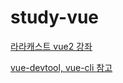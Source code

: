 # study-vue

[라라캐스트 vue2 강좌](https://laracasts.com/series/learn-vue-2-step-by-step/)

[vue-devtool, vue-cli 참고](https://engineering.huiseoul.com/vue-js%EC%99%80-%EC%B9%9C%ED%95%B4%EC%A7%80%EA%B8%B0-ed29bb71c6c4)

